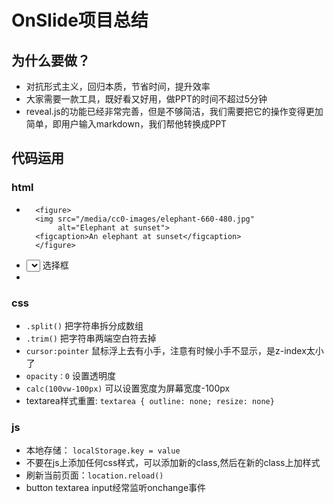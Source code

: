 # OnSlide项目总结

## 为什么要做？
- 对抗形式主义，回归本质，节省时间，提升效率
- 大家需要一款工具，既好看又好用，做PPT的时间不超过5分钟
- reveal.js的功能已经非常完善，但是不够简洁，我们需要把它的操作变得更加简单，即用户输入markdown，我们帮他转换成PPT

## 代码运用

### html
- ``````
    <figure>
    <img src="/media/cc0-images/elephant-660-480.jpg"
         alt="Elephant at sunset">
    <figcaption>An elephant at sunset</figcaption>
    </figure>
  ``````
- <select></select> 选择框
- <label for="id"></label>

### css
- `.split()` 把字符串拆分成数组
- `.trim()` 把字符串两端空白符去掉
- `cursor:pointer` 鼠标浮上去有小手，注意有时候小手不显示，是z-index太小了
- `opacity：0` 设置透明度
- `calc(100vw-100px)` 可以设置宽度为屏幕宽度-100px
- textarea样式重置: `textarea { outline: none; resize: none}`

### js
- 本地存储： `localStorage.key = value`
- 不要在js上添加任何css样式，可以添加新的class,然后在新的class上加样式
- 刷新当前页面：`location.reload()`
- button textarea input经常监听onchange事件